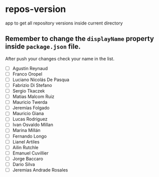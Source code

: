 # repos-version
app to get all repository versions inside current directory

## Remember to change the `displayName` property inside `package.json` file.

After push your changes check your name in the list.

- [ ] Agustin Reynaud
- [ ] Franco Oropel
- [ ] Luciano Nicolás De Pasqua
- [ ] Fabrizio Di Stefano
- [ ] Sergio Tkaczek
- [ ] Matias Malcom Ruiz
- [ ] Mauricio Twerda
- [ ] Jeremías Folgado
- [ ] Mauricio Giana
- [ ] Lucas Rodriguez
- [ ] Ivan Osvaldo Millan
- [ ] Marina Millán
- [ ] Fernando Longo
- [ ] Lianel Artiles
- [ ] Ailin Rutchle
- [ ] Emanuel Cuvillier
- [ ] Jorge Baccaro
- [ ] Dario Silva
- [ ] Jeremias Andrade Rosales
